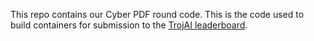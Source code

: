 This repo contains our Cyber PDF round code. This is the code used to build containers for submission to the [TrojAI leaderboard](https://pages.nist.gov/trojai/). 

